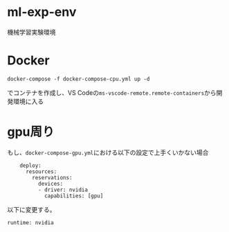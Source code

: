 # ml-exp-env
機械学習実験環境

# Docker

```
docker-compose -f docker-compose-cpu.yml up -d
```

でコンテナを作成し、VS Codeの`ms-vscode-remote.remote-containers`から開発環境に入る

# gpu周り
もし、`docker-compose-gpu.yml`における以下の設定で上手くいかない場合

```
    deploy:
      resources:
        reservations:
          devices:
          - driver: nvidia
            capabilities: [gpu]
```

以下に変更する。

```
runtime: nvidia
```
